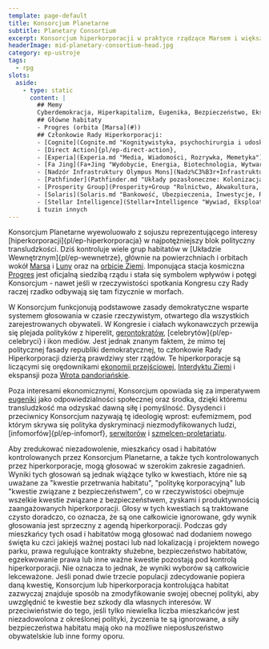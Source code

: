 ```yaml
---
template: page-default
title: Konsorcjum Planetarne
subtitle: Planetary Consortium
excerpt: Konsorcjum hiperkorporacji w praktyce rządzące Marsem i większością Wewnętrznego Układu Słonecznego
headerImage: mid-planetary-consortium-head.jpg
category: ep-ustroje
tags:
  - rpg
slots:
  aside:
    - type: static
      content: |
        ## Memy
        Cyberdemokracja, Hiperkapitalizm, Eugenika, Bezpieczeństwo, Ekspansja
        ## Główne habitaty
        - Progres (orbita [Marsa](#))
        ## Członkowie Rady Hiperkorporacji: 
        - [Cognite](Cognite.md "Kognitywistyka, psychochirurgia i udoskonalanie umysłu"), 
        - [Direct Action]{pl/ep-direct-action}, 
        - [Experia](Experia.md "Media, Wiadomości, Rozrywka, Memetyka"), 
        - [Fa Jing](Fa+Jing "Wydobycie, Energia, Biotechnologia, Wytwarzanie przemysłowe"), 
        - [Nadzór Infrastruktury Olympus Mons](Nadz%C3%B3r+Infrastruktury+Olympus+Mons), 
        - [Pathfinder](Pathfinder.md "Układy pozasłoneczne: Kolonizacja, Wydobycie, Badania naukowe"), 
        - [Prosperity Group](Prosperity+Group "Rolnictwo, Akwakultura, Farmaceutyki"), 
        - [Solaris](Solaris.md "Bankowość, Ubezpieczenia, Inwestycje, Rynki futures, Obrót informacją "), 
        - [Stellar Intelligence](Stellar+Intelligence "Wywiad, Eksploatacja danych, Obrót informacją, Szpiegostwo ") 
        i tuzin innych
---
```

Konsorcjum Planetarne wyewoluowało z sojuszu reprezentującego interesy [hiperkorporacji]{pl/ep-hiperkorporacja} w najpotężniejszy blok polityczny transludzkości. Dziś kontroluje wiele grup habitatów w [Układzie Wewnętrznym]{pl/ep-wewnetrze}, głównie na powierzchniach i orbitach wokół [Marsa](#) i [Luny](#) oraz na [orbicie Ziemi](#). Imponująca stacja kosmiczna [Progres](#) jest oficjalną siedzibą rządu i stała się symbolem wpływów i potęgi Konsorcjum - nawet jeśli w rzeczywistości spotkania Kongresu czy Rady raczej rzadko odbywają się tam fizycznie w morfach.

W Konsorcjum funkcjonują podstawowe zasady demokratyczne wsparte systemem głosowania w czasie rzeczywistym, otwartego dla wszystkich zarejestrowanych obywateli. W Kongresie i ciałach wykonawczych przewija się plejada polityków z hiperelit, [gerontokratów](http://en.wikipedia.org/wiki/Gerontocracy), [celebrytów]{pl/ep-celebryci} i ikon mediów. Jest jednak znanym faktem, że mimo tej politycznej fasady republiki demokratycznej, to członkowie Rady Hiperkorporacji dzierżą prawdziwy ster rządów. Te hiperkorporacje są liczącymi się orędownikami [ekonomii przejściowej](#), [Interdyktu Ziemi](#) i ekspansji poza [Wrota pandoriańskie](#).

Poza interesami ekonomicznymi, Konsorcjum opowiada się za imperatywem [eugeniki](http://pl.wikipedia.org/wiki/Eugenika) jako odpowiedzialności społecznej oraz środka, dzięki któremu transludzkość ma odzyskać dawną siłę i pomyślność. Dysydenci i przeciwnicy Konsorcjum nazywają tę ideologię wprost: eufemizmem, pod którym skrywa się polityka dyskryminacji niezmodyfikowanych ludzi, [infomorfów]{pl/ep-infomorf}, [serwitorów](#) i [szmelcen-proletariatu](#).

Aby zredukować niezadowolenie, mieszkańcy osad i habitatów kontrolowanych przez Konsorcjum Planetarne, a także tych kontrolowanych przez hiperkorporacje, mogą głosować w szerokim zakresie zagadnień. Wyniki tych głosowań są jednak wiążące tylko w kwestiach, które nie są uważane za "kwestie przetrwania habitatu", "politykę korporacyjną" lub "kwestie związane z bezpieczeństwem", co w rzeczywistości obejmuje wszelkie kwestie związane z bezpieczeństwem, zyskami i produktywnością zaangażowanych hiperkorporacji. Głosy w tych kwestiach są traktowane czysto doradczo, co oznacza, że są one całkowicie ignorowane, gdy wynik głosowania jest sprzeczny z agendą hiperkorporacji. Podczas gdy mieszkańcy tych osad i habitatów mogą głosować nad dodaniem nowego święta ku czci jakiejś ważnej postaci lub nad lokalizacją i projektem nowego parku, prawa regulujące kontrakty służebne, bezpieczeństwo habitatów, egzekwowanie prawa lub inne ważne kwestie pozostają pod kontrolą hiperkorporacji. Nie oznacza to jednak, że wyniki wyborów są całkowicie lekceważone. Jeśli ponad dwie trzecie populacji zdecydowanie popiera daną kwestię, Konsorcjum lub hiperkorporacja kontrolująca habitat zazwyczaj znajduje sposób na zmodyfikowanie swojej obecnej polityki, aby uwzględnić te kwestie bez szkody dla własnych interesów. W przeciwieństwie do tego, jeśli tylko niewielka liczba mieszkańców jest niezadowolona z określonej polityki, życzenia te są ignorowane, a siły bezpieczeństwa habitatu mają oko na możliwe nieposłuszeństwo obywatelskie lub inne formy oporu.



